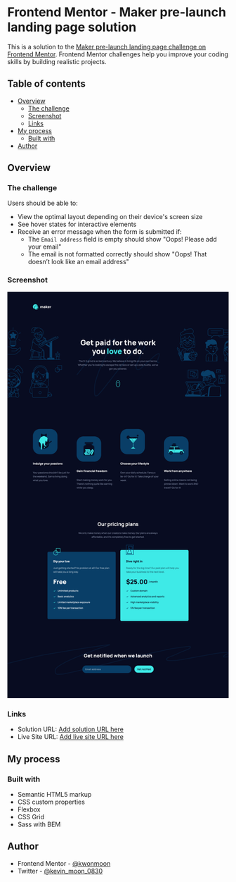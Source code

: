 # Frontend Mentor - Maker pre-launch landing page solution

This is a solution to the [Maker pre-launch landing page challenge on Frontend Mentor](https://www.frontendmentor.io/challenges/maker-prelaunch-landing-page-WVZIJtKLd). Frontend Mentor challenges help you improve your coding skills by building realistic projects. 

## Table of contents

- [Overview](#overview)
  - [The challenge](#the-challenge)
  - [Screenshot](#screenshot)
  - [Links](#links)
- [My process](#my-process)
  - [Built with](#built-with)
- [Author](#author)

## Overview

### The challenge

Users should be able to:

- View the optimal layout depending on their device's screen size
- See hover states for interactive elements
- Receive an error message when the form is submitted if:
  - The `Email address` field is empty should show "Oops! Please add your email"
  - The email is not formatted correctly should show "Oops! That doesn’t look like an email address"

### Screenshot

![](./screenshot.png)

### Links

- Solution URL: [Add solution URL here](https://github.com/kwonmoon/maker-pre-launch-landing-page)
- Live Site URL: [Add live site URL here](https://app.netlify.com/sites/serene-crumble-4c6933)

## My process

### Built with

- Semantic HTML5 markup
- CSS custom properties
- Flexbox
- CSS Grid
- Sass with BEM

## Author

- Frontend Mentor - [@kwonmoon](https://www.frontendmentor.io/profile/kwonmoon)
- Twitter - [@kevin_moon_0830](https://www.twitter.com/kevin_moon_0830)
